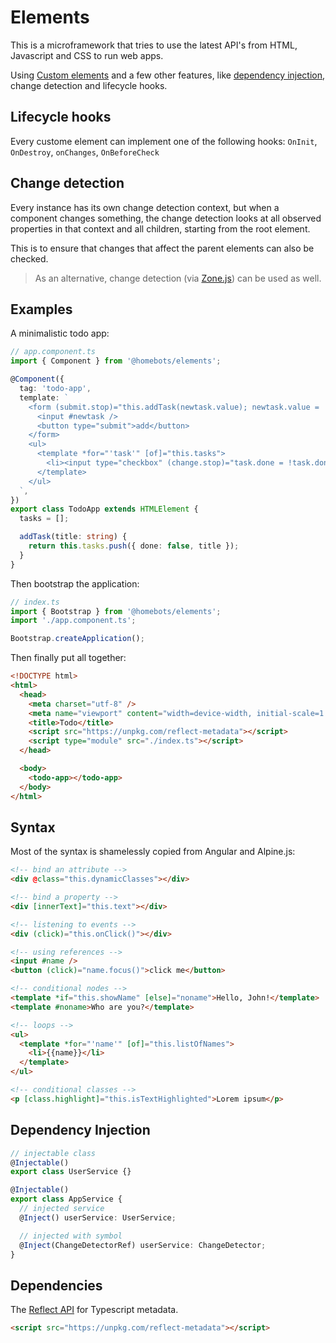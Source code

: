 # Elements

This is a microframework that tries to use the latest API's from HTML, Javascript and CSS to run web apps.

Using [Custom elements](https://developers.google.com/web/fundamentals/web-components/customelements) and a few other
features, like [dependency injection](https://github.com/homebots/injector), change detection and lifecycle hooks.

## Lifecycle hooks

Every custome element can implement one of the following hooks: `OnInit`, `OnDestroy`, `onChanges`, `OnBeforeCheck`

## Change detection

Every instance has its own change detection context, but when a component changes something, the
change detection looks at all observed properties in that context and all children, starting from the root element.

This is to ensure that changes that affect the parent elements can also be checked.

> As an alternative, change detection (via [Zone.js](https://www.npmjs.com/package/zone.js)) can be used as well.

## Examples

A minimalistic todo app:

```typescript
// app.component.ts
import { Component } from '@homebots/elements';

@Component({
  tag: 'todo-app',
  template: `
    <form (submit.stop)="this.addTask(newtask.value); newtask.value = ''">
      <input #newtask />
      <button type="submit">add</button>
    </form>
    <ul>
      <template *for="'task'" [of]="this.tasks">
        <li><input type="checkbox" (change.stop)="task.done = !task.done" [value]="task.done" /> {{ task.title }}</li>
      </template>
    </ul>
  `,
})
export class TodoApp extends HTMLElement {
  tasks = [];

  addTask(title: string) {
    return this.tasks.push({ done: false, title });
  }
}
```

Then bootstrap the application:

```typescript
// index.ts
import { Bootstrap } from '@homebots/elements';
import './app.component.ts';

Bootstrap.createApplication();
```

Then finally put all together:

```html
<!DOCTYPE html>
<html>
  <head>
    <meta charset="utf-8" />
    <meta name="viewport" content="width=device-width, initial-scale=1.0" />
    <title>Todo</title>
    <script src="https://unpkg.com/reflect-metadata"></script>
    <script type="module" src="./index.ts"></script>
  </head>

  <body>
    <todo-app></todo-app>
  </body>
</html>
```

## Syntax

Most of the syntax is shamelessly copied from Angular and Alpine.js:

```html
<!-- bind an attribute -->
<div @class="this.dynamicClasses"></div>

<!-- bind a property -->
<div [innerText]="this.text"></div>

<!-- listening to events -->
<div (click)="this.onClick()"></div>

<!-- using references -->
<input #name />
<button (click)="name.focus()">click me</button>

<!-- conditional nodes -->
<template *if="this.showName" [else]="noname">Hello, John!</template>
<template #noname>Who are you?</template>

<!-- loops -->
<ul>
  <template *for="'name'" [of]="this.listOfNames">
    <li>{{name}}</li>
  </template>
</ul>

<!-- conditional classes -->
<p [class.highlight]="this.isTextHighlighted">Lorem ipsum</p>
```

## Dependency Injection

```typescript
// injectable class
@Injectable()
export class UserService {}

@Injectable()
export class AppService {
  // injected service
  @Inject() userService: UserService;

  // injected with symbol
  @Inject(ChangeDetectorRef) userService: ChangeDetector;
}
```

## Dependencies

The [Reflect API](https://www.npmjs.com/package/reflect-metadata) for Typescript metadata.

```html
<script src="https://unpkg.com/reflect-metadata"></script>
```
